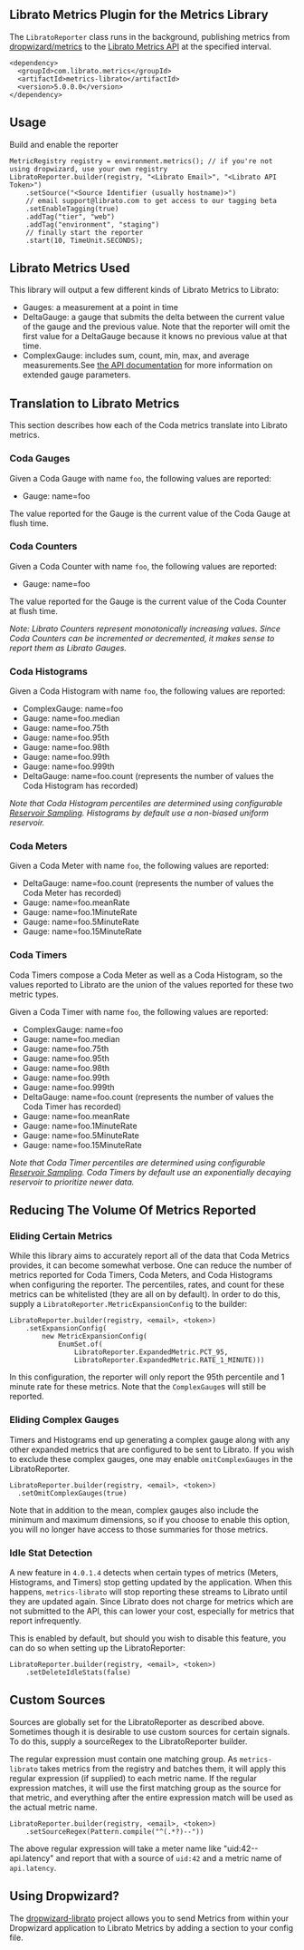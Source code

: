 ## Librato Metrics Plugin for the Metrics Library

The `LibratoReporter` class runs in the background, publishing metrics from <a href="http://metrics.dropwizard.io/">dropwizard/metrics</a> to the <a href="http://metrics.librato.com">Librato Metrics API</a> at the specified interval.

	<dependency>
	  <groupId>com.librato.metrics</groupId>
	  <artifactId>metrics-librato</artifactId>
	  <version>5.0.0.0</version>
	</dependency>

## Usage

Build and enable the reporter

    MetricRegistry registry = environment.metrics(); // if you're not using dropwizard, use your own registry
    LibratoReporter.builder(registry, "<Librato Email>", "<Librato API Token>")
        .setSource("<Source Identifier (usually hostname)>")
        // email support@librato.com to get access to our tagging beta
        .setEnableTagging(true)  
        .addTag("tier", "web")
        .addTag("environment", "staging")
        // finally start the reporter
        .start(10, TimeUnit.SECONDS);

## Librato Metrics Used

This library will output a few different kinds of Librato Metrics to Librato:

* Gauges: a measurement at a point in time
* DeltaGauge: a gauge that submits the delta between the current value of the gauge and the previous value. Note that the reporter will omit the first value for a DeltaGauge because it knows no previous value at that time.
* ComplexGauge: includes sum, count, min, max, and average measurements.See <a href="http://dev.librato.com/v1/post/metrics">the API documentation</a> for more information on extended gauge parameters.

## Translation to Librato Metrics

This section describes how each of the Coda metrics translate into Librato metrics.

### Coda Gauges

Given a Coda Gauge with name `foo`, the following values are reported:

* Gauge: name=foo

The value reported for the Gauge is the current value of the Coda Gauge at flush time.

### Coda Counters

Given a Coda Counter with name `foo`, the following values are reported:

* Gauge: name=foo

The value reported for the Gauge is the current value of the Coda Counter at flush time.

_Note: Librato Counters represent monotonically increasing values. Since Coda Counters can be incremented or decremented, it makes sense to report them as Librato Gauges._

### Coda Histograms

Given a Coda Histogram with name `foo`, the following values are reported:

* ComplexGauge: name=foo
* Gauge: name=foo.median
* Gauge: name=foo.75th
* Gauge: name=foo.95th
* Gauge: name=foo.98th
* Gauge: name=foo.99th
* Gauge: name=foo.999th
* DeltaGauge: name=foo.count (represents the number of values the Coda Histogram has recorded)

_Note that Coda Histogram percentiles are determined using configurable <a href="https://dropwizard.github.io/metrics/3.1.0/manual/core/#histograms">Reservoir Sampling</a>. Histograms by default use a non-biased uniform reservoir._

### Coda Meters

Given a Coda Meter with name `foo`, the following values are reported:

* DeltaGauge: name=foo.count (represents the number of values the Coda Meter has recorded)
* Gauge: name=foo.meanRate
* Gauge: name=foo.1MinuteRate
* Gauge: name=foo.5MinuteRate
* Gauge: name=foo.15MinuteRate

### Coda Timers

Coda Timers compose a Coda Meter as well as a Coda Histogram, so the values reported to Librato are the union of the values reported for these two metric types.

Given a Coda Timer with name `foo`, the following values are reported:

* ComplexGauge: name=foo
* Gauge: name=foo.median
* Gauge: name=foo.75th
* Gauge: name=foo.95th
* Gauge: name=foo.98th
* Gauge: name=foo.99th
* Gauge: name=foo.999th
* DeltaGauge: name=foo.count (represents the number of values the Coda Timer has recorded)
* Gauge: name=foo.meanRate
* Gauge: name=foo.1MinuteRate
* Gauge: name=foo.5MinuteRate
* Gauge: name=foo.15MinuteRate

_Note that Coda Timer percentiles are determined using configurable <a href="https://dropwizard.github.io/metrics/3.1.0/manual/core/#histograms">Reservoir Sampling</a>. Coda Timers by default use an exponentially decaying reservoir to prioritize newer data._

## Reducing The Volume Of Metrics Reported

### Eliding Certain Metrics

While this library aims to accurately report all of the data that Coda Metrics provides, it can become somewhat verbose. One can reduce the number of metrics reported for Coda Timers, Coda Meters, and Coda Histograms when configuring the reporter. The percentiles, rates, and count for these metrics can be whitelisted (they are all on by default). In order to do this, supply a `LibratoReporter.MetricExpansionConfig` to the builder:

    LibratoReporter.builder(registry, <email>, <token>)
        .setExpansionConfig(
            new MetricExpansionConfig(
                EnumSet.of(
                    LibratoReporter.ExpandedMetric.PCT_95,
                    LibratoReporter.ExpandedMetric.RATE_1_MINUTE)))

In this configuration, the reporter will only report the 95th percentile and 1 minute rate for these metrics. Note that the `ComplexGauge`s will still be reported.

### Eliding Complex Gauges

Timers and Histograms end up generating a complex gauge along with any other expanded metrics that are configured to be sent to Librato. If you wish to exclude these complex gauges, one may enable `omitComplexGauges` in the LibratoReporter.

    LibratoReporter.builder(registry, <email>, <token>)
      .setOmitComplexGauges(true)

Note that in addition to the mean, complex gauges also include the minimum and maximum dimensions, so if you choose to enable this option, you will no longer have access to those summaries for those metrics.

### Idle Stat Detection

A new feature in `4.0.1.4` detects when certain types of metrics (Meters, Histograms, and Timers) stop getting updated by the application. When this happens, `metrics-librato` will stop reporting these streams to Librato until they are updated again. Since Librato does not charge for metrics which are not submitted to the API, this can lower your cost, especially for metrics that report infrequently.

This is enabled by default, but should you wish to disable this feature, you can do so when setting up the LibratoReporter:

    LibratoReporter.builder(registry, <email>, <token>)
    	.setDeleteIdleStats(false)

## Custom Sources

Sources are globally set for the LibratoReporter as described above. Sometimes though it is desirable to use custom
sources for certain signals. To do this, supply a sourceRegex to the LibratoReporter builder.

The regular expression must contain one matching group. As `metrics-librato` takes metrics from the registry and
batches them, it will apply this regular expression (if supplied) to each metric name.  If the regular expression
matches, it will use the first matching group as the source for that metric, and everything after the entire
expression match will be used as the actual metric name.

    LibratoReporter.builder(registry, <email>, <token>)
        .setSourceRegex(Pattern.compile("^(.*?)--"))

The above regular expression will take a meter name like "uid:42--api.latency" and report that with a source of
`uid:42` and a metric name of `api.latency`.

## Using Dropwizard?

The [dropwizard-librato](https://github.com/librato/dropwizard-librato) project allows you to send Metrics from within your Dropwizard application to Librato Metrics by adding a section to your config file.
